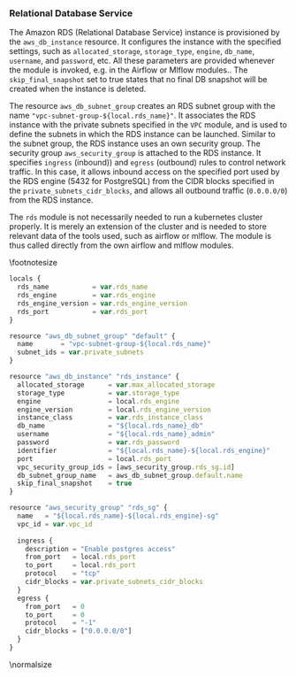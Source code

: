 ### Relational Database Service

The Amazon RDS (Relational Database Service) instance is provisioned by the `aws_db_instance` resource. It configures the instance with the specified settings, such as `allocated_storage`, `storage_type`, `engine`, `db_name`, `username`, and `password`, etc. All these parameters are provided whenever the module is invoked, e.g. in the Airflow or Mlflow modules..  The `skip_final_snapshot` set to true states that no final DB snapshot will be created when the instance is deleted. 

The resource `aws_db_subnet_group` creates an RDS subnet group with the name `"vpc-subnet-group-${local.rds_name}"`. It associates the RDS instance with the private subnets specified in the `VPC` module, and is used to define the subnets in which the RDS instance can be launched. Similar to the subnet group, the RDS instance uses an own security group. The security group `aws_security_group` is attached to the RDS instance. It specifies `ingress` (inbound)) and `egress` (outbound) rules to control network traffic. In this case, it allows inbound access on the specified port used by the RDS engine (5432 for PostgreSQL) from the CIDR blocks specified in the `private_subnets_cidr_blocks`, and allows all outbound traffic (`0.0.0.0/0`) from the RDS instance.

The `rds` module is not necessarily needed to run a kubernetes cluster properly. It is merely an extension of the cluster and is needed to store relevant data of the tools used, such as airflow or mlflow. The module is thus called directly from the own airflow and mlflow modules.

\footnotesize
```javascript
locals {
  rds_name           = var.rds_name
  rds_engine         = var.rds_engine
  rds_engine_version = var.rds_engine_version
  rds_port           = var.rds_port
}

resource "aws_db_subnet_group" "default" {
  name       = "vpc-subnet-group-${local.rds_name}"
  subnet_ids = var.private_subnets
}

resource "aws_db_instance" "rds_instance" {
  allocated_storage      = var.max_allocated_storage
  storage_type           = var.storage_type
  engine                 = local.rds_engine
  engine_version         = local.rds_engine_version
  instance_class         = var.rds_instance_class
  db_name                = "${local.rds_name}_db"
  username               = "${local.rds_name}_admin"
  password               = var.rds_password
  identifier             = "${local.rds_name}-${local.rds_engine}"
  port                   = local.rds_port
  vpc_security_group_ids = [aws_security_group.rds_sg.id]
  db_subnet_group_name   = aws_db_subnet_group.default.name
  skip_final_snapshot    = true
}

resource "aws_security_group" "rds_sg" {
  name   = "${local.rds_name}-${local.rds_engine}-sg"
  vpc_id = var.vpc_id
  
  ingress {
    description = "Enable postgres access"
    from_port   = local.rds_port
    to_port     = local.rds_port
    protocol    = "tcp"
    cidr_blocks = var.private_subnets_cidr_blocks
  }
  egress {
    from_port   = 0
    to_port     = 0
    protocol    = "-1"
    cidr_blocks = ["0.0.0.0/0"]
  }
}
```
\normalsize
